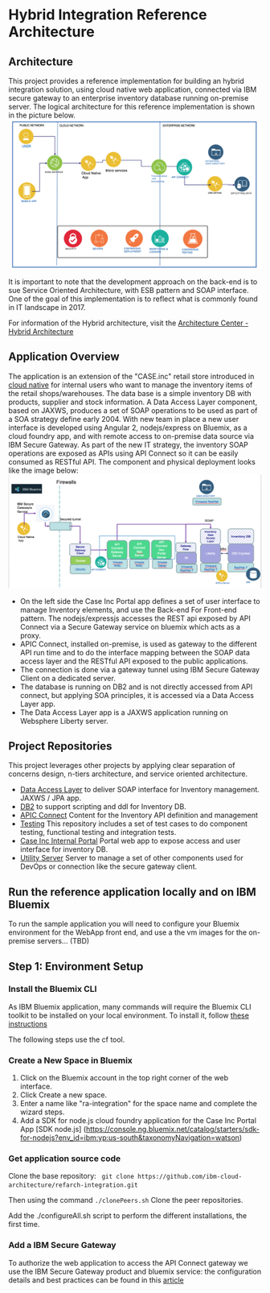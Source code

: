 # Hybrid Integration Reference Architecture

## Architecture
This project provides a reference implementation for building an hybrid integration solution, using cloud native  web application, connected via IBM secure gateway to an enterprise inventory database running on-premise server. The logical architecture for this reference implementation is shown in the picture below.
![High level view of the architecture](docs/hybrid-ra.png)

It is important to note that the development approach on the back-end is to sue Service Oriented Architecture, with ESB pattern and SOAP interface. One of the goal of this implementation is to reflect what is commonly found in IT landscape in 2017.

For information of the Hybrid architecture, visit the [Architecture Center - Hybrid Architecture](https://www.ibm.com/devops/method/content/architecture/hybridArchitecture#0_1)

## Application Overview
The application is an extension of the "CASE.inc" retail store introduced in [cloud native](https://github.com/ibm-cloud-architecture/refarch-cloudnative) for internal users who want to manage the inventory items of the retail shops/warehouses. The data base is a simple inventory DB with products, supplier and stock information. A Data Access Layer component, based on JAXWS, produces a set of SOAP operations to be used as part of a SOA strategy define early 2004. With new team in place a new user interface is developed using Angular 2, nodejs/express on Bluemix, as a cloud foundry app, and with remote access to on-premise data source via IBM Secure Gateway. As part of the new IT strategy, the inventory SOAP operations are exposed as APIs using API Connect so it can be easily consumed as RESTful API. The component and physical deployment looks like the image below:
![Components and Physical view](docs/cp-phy-view.png)

* On the left side the Case Inc Portal app defines a set of user interface to manage Inventory elements, and use the Back-end For Front-end pattern. The nodejs/expressjs accesses the REST api exposed by API Connect via a Secure Gateway service on bluemix which acts as a proxy.
* APIC Connect, installed on-premise, is used as gateway to the different API run time and to do the interface mapping between the SOAP data access layer and the RESTful API exposed to the public applications.
* The connection is done via a gateway tunnel using IBM Secure Gateway Client on a dedicated server.
* The database is running on DB2 and is not directly accessed from API connect, but applying SOA principles, it is accessed via a Data Access Layer app.
* The Data Access Layer app is a JAXWS application running on Websphere Liberty server.

## Project Repositories
This project leverages other projects by applying clear separation of concerns design, n-tiers architecture, and service oriented architecture.

* [Data Access Layer](https://github.com/ibm-cloud-architecture/refarch-integration-inventory-dal) to deliver SOAP interface for Inventory management. JAXWS / JPA app.
* [DB2](https://github.com/ibm-cloud-architecture/refarch-integration-inventory-db2) to support scripting and ddl for Inventory DB.
* [APIC Connect](https://github.com/ibm-cloud-architecture/refarch-integration-api) Content for the Inventory API definition and management
* [Testing](https://github.com/ibm-cloud-architecture/refarch-integration-tests) This repository includes a set of test cases to do component testing, functional testing and integration tests.
* [Case Inc Internal Portal](https://github.com/ibm-cloud-architecture/refarch-caseinc-app) Portal web app to expose access and user interface for inventory DB.
* [Utility Server](https://github.com/ibm-cloud-architecture/refarch-integration-utilities) Server to manage a set of other components used for DevOps or connection like the secure gateway client.



## Run the reference application locally and on IBM Bluemix
To run the sample application you will need to configure your Bluemix environment for the WebApp front end, and use a the vm images for the on-premise servers... (TBD)

## Step 1: Environment Setup

### Install the Bluemix CLI
As IBM Bluemix application, many commands will require the Bluemix CLI toolkit to be installed on your local environment. To install it, follow [these instructions](https://console.ng.bluemix.net/docs/cli/index.html#cli)

The following steps use the cf tool.

### Create a New Space in Bluemix

1. Click on the Bluemix account in the top right corner of the web interface.
2. Click Create a new space.
3. Enter a name like "ra-integration" for the space name and complete the wizard steps.
4. Add a SDK for node.js cloud foundry application for the Case Inc Portal App [SDK node.js] (https://console.ng.bluemix.net/catalog/starters/sdk-for-nodejs?env_id=ibm:yp:us-south&taxonomyNavigation=watson)

### Get application source code

Clone the base repository: ``` git clone https://github.com/ibm-cloud-architecture/refarch-integration.git```

Then using the command ``` ./clonePeers.sh ``` Clone the peer repositories.

Add the ./configureAll.sh script to perform the different installations, the first time.

### Add a IBM Secure Gateway
To authorize the web application to access the API Connect gateway we use the IBM Secure Gateway product and bluemix service: the configuration details and best practices can be found in this [article](docs/ConfigureSecureGateway.md)
